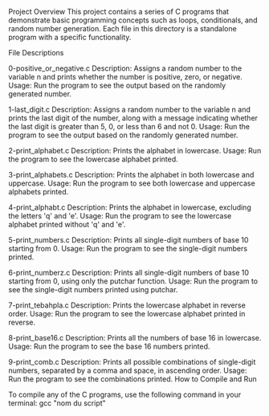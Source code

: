 Project Overview
This project contains a series of C programs that demonstrate basic programming concepts such as loops, conditionals, and random number generation. Each file in this directory is a standalone program with a specific functionality.

File Descriptions

0-positive_or_negative.c
Description: Assigns a random number to the variable n and prints whether the number is positive, zero, or negative.
Usage: Run the program to see the output based on the randomly generated number.

1-last_digit.c
Description: Assigns a random number to the variable n and prints the last digit of the number, along with a message indicating whether the last digit is greater than 5, 0, or less than 6 and not 0.
Usage: Run the program to see the output based on the randomly generated number.

2-print_alphabet.c
Description: Prints the alphabet in lowercase.
Usage: Run the program to see the lowercase alphabet printed.

3-print_alphabets.c
Description: Prints the alphabet in both lowercase and uppercase.
Usage: Run the program to see both lowercase and uppercase alphabets printed.

4-print_alphabt.c
Description: Prints the alphabet in lowercase, excluding the letters 'q' and 'e'.
Usage: Run the program to see the lowercase alphabet printed without 'q' and 'e'.

5-print_numbers.c
Description: Prints all single-digit numbers of base 10 starting from 0.
Usage: Run the program to see the single-digit numbers printed.

6-print_numberz.c
Description: Prints all single-digit numbers of base 10 starting from 0, using only the putchar function.
Usage: Run the program to see the single-digit numbers printed using putchar.

7-print_tebahpla.c
Description: Prints the lowercase alphabet in reverse order.
Usage: Run the program to see the lowercase alphabet printed in reverse.

8-print_base16.c
Description: Prints all the numbers of base 16 in lowercase.
Usage: Run the program to see the base 16 numbers printed.

9-print_comb.c
Description: Prints all possible combinations of single-digit numbers, separated by a comma and space, in ascending order.
Usage: Run the program to see the combinations printed.
How to Compile and Run

To compile any of the C programs, use the following command in your terminal:
gcc "nom du script"